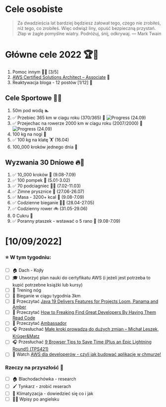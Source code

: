 Cele osobiste
==============
> Za dwadzieścia lat bardziej będziesz żałował tego, czego nie zrobiłeś, niż tego, co zrobiłeś. Więc odwiąż liny, opuść bezpieczną przystań. Złap w żagle pomyślne wiatry. Podróżuj, śnij, odkrywaj.
> — Mark Twain

# Główne cele 2022 🏆🥇
1. Pomoc innym 🧚‍♂️ [3/5]
2. [AWS Certified Solutions Architect – Associate](https://aws.amazon.com/certification/certified-solutions-architect-associate/) 📜
3. Reaktywacja bloga - 12 postów [1/12] 📝

## Cele Sportowe 💪🥈
1. 50m pod wodą 🏊
2. ✅ Przebiec 365 km w ciagu roku (370/365) 🏃 ![Progress](https://progress-bar.dev/101/) (24.09)
3. ✅ Przejechac na rowerze 2000 km w ciagu roku (2007/2000) 🚴 ![Progress](https://progress-bar.dev/100/) (24.09)
4. 100 kg na nogi 🦵
5. ✅ 100 kg na klatę 🏋️ (16.04)
6. 100_000 kroków jednego dnia 🚶

## Wyzwania 30 Dniowe 🔥🥉
1. ✅ 10_000 kroków 🦶 (9.08-7.09)
2. ✅ 100 pompek 🙇 (5.01-3.02)
3. ✅ 70 podciagniec 🏋️‍♂️ (7.02-11.03)
4. ✅ Zimne prysznice 🚿 (27.06-26.07)
5. ✅ Masa - 3200+ kcal 🍌 (9.08-7.09)
6. ✅ Codzienne bieganie 🏃‍♀️ (28.04-27.05)
7. ✅ Codzienny rower 🚲 (31.05-29.06)
8. 0 Cukru 🎂
9. ✅ Poranny ptaszek - wstawać o 5 rano 🌅 (9.08-7.09)

# [10/09/2022]
### ⭐ W tym tygodniu:
- [ ] 🏠 Dach - Kojły
- [ ] 🎓 Utworzyć plan nauki do certyfikatu AWS (i jeżeli jest potrzeba to kupić potrzebne książki lub kursy)
- [ ] 🦵 Trening nóg
- [ ] 🏃 Bieganie w ciągu tygodnia 3km
- [ ] 📗 Przeczytać [Java 19 Delivers Features for Projects Loom, Panama and Amber](https://www.infoq.com/news/2022/09/java19-released/)
- [ ] 📗 Przeczytać [How to Freaking Find Great Developers By Having Them Read Code](https://freakingrectangle.com/2022/04/15/how-to-freaking-hire-great-developers/)
- [ ] 📗 Przeczytać [Ambassador](https://java-design-patterns.com/patterns/ambassador/)
- [ ] 🎧 Przesłuchać [Małe kroki prowadzą do dużych zmian – Michał Leszek, Krüger&Matz](https://zaprojektujswojezycie.pl/male-kroki-prowadza-do-duzych-zmian-michal-leszek-krugermatz/)
- [ ] 🎧 Przesłuchać [9 Browser Tips to Save Time (Plus an Epic Lightning Round!) (TPS421)](https://www.asianefficiency.com/podcasts/421-browser-tips/#)
- [ ] 🎥 Watch [AWS dla developerów - czyli jak budować aplikacje w chmurze!](https://www.udemy.com/course/serverless-dla-developerow-jak-budowac-aplikacje-w-chmurze/)

### Rzeczy na przyszłość 🏅
- [ ] 🏠 Blachodachówka - research
- [ ] 🖌️ Tynkarz - zrobić reserach
- [ ] 🥶 Klimatyzacja - dowiedzieć się co i jak
- [ ] 🧑‍🎓 Wpisy po angielsku
